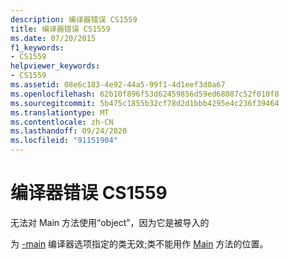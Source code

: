 ```yaml
---
description: 编译器错误 CS1559
title: 编译器错误 CS1559
ms.date: 07/20/2015
f1_keywords:
- CS1559
helpviewer_keywords:
- CS1559
ms.assetid: 08e6c183-4e92-44a5-99f1-4d1eef3d0a67
ms.openlocfilehash: 62b10f896f53d62459856d59ed68087c52f010f8
ms.sourcegitcommit: 5b475c1855b32cf78d2d1bbb4295e4c236f39464
ms.translationtype: MT
ms.contentlocale: zh-CN
ms.lasthandoff: 09/24/2020
ms.locfileid: "91151904"
---
```

# <a name="compiler-error-cs1559"></a>编译器错误 CS1559

无法对 Main 方法使用“object”，因为它是被导入的  
  
 为 [-main](../language-reference/compiler-options/main-compiler-option.md) 编译器选项指定的类无效;类不能用作 [Main](../programming-guide/main-and-command-args/index.md) 方法的位置。
